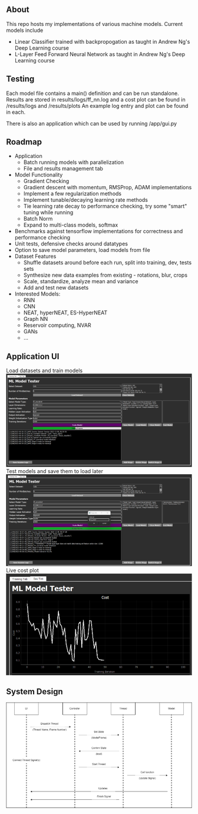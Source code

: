 ## About ##

This repo hosts my implementations of various machine models. Current models include
* Linear Classifier trained with backpropogation as taught in Andrew Ng's Deep Learning course
* L-Layer Feed Forward Neural Network as taught in Andrew Ng's Deep Learning course

## Testing ##

Each model file contains a main() definition and can be run standalone. 
Results are stored in results/logs/ff_nn.log and a cost plot can be found in /results/logs and /results/plots
An example log entry and plot can be found in each.

There is also an application which can be used by running /app/gui.py

## Roadmap ##

* Application
    * Batch running models with parallelization
    * File and results management tab
* Model Functionality
    * Gradient Checking
    * Gradient descent with momentum, RMSProp, ADAM implementations
    * Implement a few regularization methods
    * Implement tunable/decaying learning rate methods
    * Tie learning rate decay to performance checking, try some "smart" tuning while running
    * Batch Norm
    * Expand to multi-class models, softmax
* Benchmarks against tensorflow implementations for correctness and performance checking
* Unit tests, defensive checks around datatypes
* Option to save model parameters, load models from file
* Dataset Features
    * Shuffle datasets around before each run, split into training, dev, tests sets
    * Synthesize new data examples from existing - rotations, blur, crops
    * Scale, standardize, analyze mean and variance
    * Add and test new datasets
* Interested Models:
    * RNN
    * CNN
    * NEAT, hyperNEAT, ES-HyperNEAT
    * Graph NN
    * Reservoir computing, NVAR
    * GANs
    * ...

## Application UI ##
Load datasets and train models
![alt text](https://github.com/DRodriq/ML-Models/blob/main/docs/presentation/proj_pic1.png)
Test models and save them to load later
![alt text](https://github.com/DRodriq/ML-Models/blob/main/docs/presentation/proj_pic2.png)
Live cost plot
![alt text](https://github.com/DRodriq/ML-Models/blob/main/docs/presentation/proj_pic3.png)

## System Design ##
![alt text](https://github.com/DRodriq/ML-Models/blob/main/docs/sys_design/interaction_diagram.png)